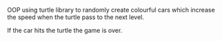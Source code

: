 OOP using turtle library to randomly create colourful cars which increase the speed when the turtle pass to the next level.

If the car hits the turtle the game is over.

